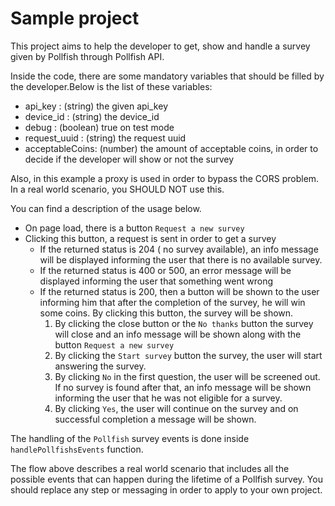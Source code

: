 # Sample project

This project aims to help the developer to get,
show and handle a survey given by Pollfish through Pollfish API.

Inside the code, there are some mandatory variables that should be filled by the developer.Below is the list of these variables:

* api_key : (string) the given api_key
* device_id : (string) the device_id
* debug : (boolean) true on test mode
* request_uuid : (string) the request uuid
* acceptableCoins: (number) the amount of acceptable coins, in order to decide if the developer will show or not the survey

Also, in this example a proxy is used in order to bypass the CORS problem. In a real world scenario, you SHOULD NOT use this.

You can find a description of the usage below.

* On page load, there is a button `Request a new survey`
* Clicking this button, a request is sent in order to get a survey
    - If the returned status is 204 ( no survey available), an info message will be displayed informing the user that there is no available survey.
    - If the returned status is 400 or 500, an error message will be displayed informing the user that something went wrong
    - If the returned status is 200, then a button will be shown to the user informing him that after the completion of the survey, he will win some coins. By clicking this button, the survey will be shown.
        1. By clicking the close button or the `No thanks` button the survey will close and an info message will be shown along with the button `Request a new survey`
        2. By clicking the `Start survey` button the survey, the user will start answering the survey.
        3. By clicking `No` in the first question, the user will be screened out. If no survey is found after that, an info message will be shown informing the user that he was not eligible for a survey.
        4. By clicking `Yes`, the user will continue on the survey and on successful completion a message will be shown.

The handling of the `Pollfish` survey events is done inside ``` handlePollfishsEvents ``` function.


The flow above describes a real world scenario that includes all the possible events that can happen during the lifetime of a Pollfish survey. You should replace any step or messaging in order to apply to your own project.
